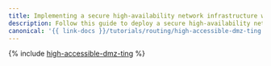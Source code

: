 ```yaml
---
title: Implementing a secure high-availability network infrastructure with a dedicated DMZ based on Smart-Soft NGFW
description: Follow this guide to deploy a secure high-availability network infrastructure with a dedicated DMZ based on a Smart-Soft next-generation firewall.
canonical: '{{ link-docs }}/tutorials/routing/high-accessible-dmz-ting'
---
```


{% include [high-accessible-dmz-ting](../../_tutorials/routing/high-accessible-dmz-ting.md) %}